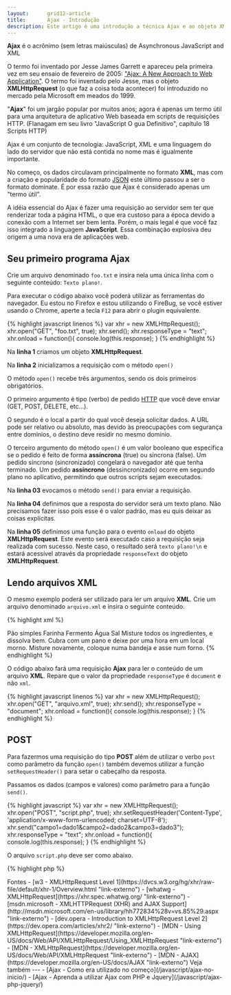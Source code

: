 ```yaml
---
layout:      grid12-article
title:       Ajax - Introdução
description: Este artigo é uma introdução a técnica Ajax e ao objeto XMLHttpdRequest
---
```


__Ajax__ é o acrônimo (sem letras maiúsculas) de Asynchronous JavaScript and XML

O termo foi inventado por Jesse James Garrett e apareceu pela primeira vez em seu ensaio de fevereiro de 2005: 
["Ajax: A New Approach to Web Application"](http://www.adaptivepath.com/ideas/ajax-new-approach-web-applications/ "link-externo").
O termo foi inventado pelo Jesse, mas o objeto __XMLHttpRequest__ (o que faz a coisa toda acontecer) foi introduzido no
mercado pela Microsoft em meados do 1999.
 
 "__Ajax__" foi um jargão popular por muitos anos; agora é apenas um termo útil para uma arquitetura de aplicativo Web
 baseada em scripts de requisições HTTP. (Flanagam em seu livro "JavaScript O gua Definitivo", capítulo 18 Scripts HTTP)

Ajax é um conjunto de tecnologia: JavaScript, XML e uma linguagem do lado do servidor que não está contida no nome mas
é igualmente importante.

No começo, os dados circulavam principalmente no formato __XML__, mas com a criação e popularidade do formato 
[JSON](http://www.json.org/ "link-externo") este último passou a ser o formato dominate. É por essa razão que Ajax é
considerado apenas um "termo útil".

A idéia essencial do Ajax é fazer uma requisição ao servidor sem ter que renderizar toda a página HTML, o que 
era custoso para a época devido a conexão com a Internet ser bem lenta. Porém, o mais legal é que você faz isso integrado
a linguagem __JavaScript__. Essa combinação explosiva deu origem a uma nova era de aplicações web.

   

Seu primeiro programa Ajax
---

Crie um arquivo denominado `foo.txt` e insira nela uma única linha com o seguinte conteúdo: `Texto plano!`.

Para executar o código abaixo você poderá utilizar as ferramentas do navegador. Eu estou no Firefox e estou utilizando
o FireBug, se você estiver usando o Chrome, aperte a tecla `F12` para abrir o plugin equivalente.
   
{% highlight javascript linenos %}
var xhr = new XMLHttpRequest();
xhr.open("GET", "foo.txt", true);
xhr.send();
xhr.responseType = "text";
xhr.onload = function(){
  console.log(this.response);
}
{% endhighlight %}

Na __linha 1__ criamos um objeto __XMLHttpRequest__.

Na __linha 2__ inicializamos a requisição com o método `open()`

O método `open()` recebe três argumentos, sendo os dois primeiros obrigatórios.

O primeiro argumento é tipo (verbo) de pedido [HTTP](https://developer.mozilla.org/en-US/docs/Web/HTTP "link-externo")
 que você deve enviar (GET, POST, DELETE, etc...).

O segundo é o local a partir do qual você deseja solicitar dados. A URL pode ser relativo ou absoluto, mas devido às 
preocupações com segurança entre domínios, o destino deve residir no mesmo domínio.

O terceiro argumento do método `open()` é um valor booleano que especifica se o pedido é feito de forma __assíncrona__
(true) ou síncrona (false). Um pedido síncrono (sincronizado) congelará o navegador até que tenha terminado. Um pedido
__assíncrono__ (dessincronizado) ocorre em segundo plano no aplicativo, permitindo que outros scripts sejam executados.

Na __linha 03__ evocamos o método `send()` para enviar a requisição.

Na __linha 04__ definimos que a resposta do servidor será um texto plano. Não precisamos fazer isso pois esse é o valor
padrão, mas eu quis deixar as coisas explícitas.

Na __linha 05__ definimos uma função para o evento `onload` do objeto __XMLHttpRequest__. Este evento será executado
caso a requisição seja realizada com sucesso. Neste caso, o resultado será `texto plano!\n` e estará acessível através 
da propriedade `responseText` do objeto __XMLHttpRequest__.



Lendo arquivos XML
---

O mesmo exemplo poderá ser utilizado para ler um arquivo __XML__. Crie um arquivo denominado `arquivo.xml` e insira o
seguinte conteúdo.

{% highlight xml %}
<?xml version="1.0" encoding="utf-8"?>
<receita nome="pão" tempo_de_preparo="5 minutos" tempo_de_cozimento="1 hora">
  <titulo>Pão simples</titulo>
  <ingredientes>
    <ingrediente quantidade="3" unidade="xícaras">Farinha</ingrediente>
    <ingrediente quantidade="7" unidade="gramas">Fermento</ingrediente>
    <ingrediente quantidade="1.5" unidade="xícaras" estado="morna">Água</ingrediente>
    <ingrediente quantidade="1" unidade="colheres de chá">Sal</ingrediente>
  </ingredientes>
  <instrucoes>
    <passo>Misture todos os ingredientes, e dissolva bem.</passo>
    <passo>Cubra com um pano e deixe por uma hora em um local morno.</passo>
    <passo>Misture novamente, coloque numa bandeja e asse num forno.</passo>
  </instrucoes>
</receita>
{% endhighlight %}

O código abaixo fará uma requisição __Ajax__ para ler o conteúdo de um arquivo __XML__. Repare que o valor da propriedade
`responseType` é `document` e não `xml`.

{% highlight javascript linenos %}
var xhr = new XMLHttpRequest();
xhr.open("GET", "arquivo.xml", true);
xhr.send();
xhr.responseType = "document";
xhr.onload = function(){
  console.log(this.response);
}
{% endhighlight %}



POST
---

Para fazermos uma requisição do tipo __POST__ além de utilizar o verbo `post` como parâmetro da função `open()` também
devemos utilizar a função `setRequestHeader()` para setar o cabeçalho da resposta.

Passamos os dados (campos e valores) como parâmetro para a função `send()`.

{% highlight javascript %}
var xhr = new XMLHttpRequest();
xhr.open("POST", "script.php", true);
xhr.setRequestHeader('Content-Type', 'application/x-www-form-urlencoded; charset=UTF-8');
xhr.send("campo1=dado1&campo2=dado2&campo3=dado3");
xhr.responseType = "text";
xhr.onload = function(){
  console.log(this.response);
}
{% endhighlight %}

O arquivo `script.php` deve ser como abaixo.

{% highlight php %}
<?php
var_dump($_POST);
{% endhighlight %}



GET
---

A requisição __GET__ não precisa do método `setRequestHeader()` mas é sempre uma boa pratica utilizá-lo. Para passar os
dados (campos e valores) devemos concatenar a string junto com o segundo parâmetro do método `open()`.

{% highlight javascript %}
var xhr = new XMLHttpRequest();
xhr.open("GET", "script.php?campo1=dado1&campo2=dado2&campo3=dado3", true);
xhr.setRequestHeader('Content-Type', 'application/x-www-form-urlencoded; charset=UTF-8');
xhr.send();
xhr.responseType = "text";
xhr.onload = function(){
  console.log(this.response);
}
{% endhighlight %}

O arquivo `script.php` deve ser como abaixo.

{% highlight php %}
<?php
var_dump($_GET);
{% endhighlight %}


<hr>
Fontes

- [w3 - XMLHttpRequest Level 1](https://dvcs.w3.org/hg/xhr/raw-file/default/xhr-1/Overview.html "link-externo")
- [whatwg - XMLHttpRequest](https://xhr.spec.whatwg.org/ "link-externo")
- [msdn.microsoft - XMLHTTPRequest (XHR) and AJAX Support](http://msdn.microsoft.com/en-us/library/hh772834%28v=vs.85%29.aspx "link-externo")
- [dev.opera - Introduction to XMLHttpRequest Level 2](https://dev.opera.com/articles/xhr2/ "link-externo")
- [MDN - Using XMLHttpRequest](https://developer.mozilla.org/en-US/docs/Web/API/XMLHttpRequest/Using_XMLHttpRequest "link-externo")
- [MDN - XMLHttpRequest](https://developer.mozilla.org/en-US/docs/Web/API/XMLHttpRequest "link-externo")
- [MDN - AJAX](https://developer.mozilla.org/en-US/docs/AJAX "link-externo")




Veja também
---

- [Ajax - Como era utilizado no começo](/javascript/ajax-no-inicio/)
- [Ajax - Aprenda a utilizar Ajax com PHP e Jquery](/javascript/ajax-php-jquery/)
